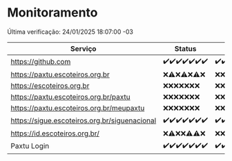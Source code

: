 # Monitoramento

Última verificação: 24/01/2025 18:07:00 -03

|Serviço|Status|Últimas 24h|
|---|---|---|
|https://github.com|<span title="2025-01-17: OK=23">✔️</span><span title="2025-01-18: OK=23">✔️</span><span title="2025-01-19: OK=23">✔️</span><span title="2025-01-20: OK=23">✔️</span><span title="2025-01-21: OK=23">✔️</span><span title="2025-01-22: OK=23">✔️</span><span title="2025-01-23: OK=20">✔️</span>|<span title="23/01/2025 18:07:00 -03 : 200">✔️</span><span title="23/01/2025 19:07:00 -03 : 200">✔️</span><span title="23/01/2025 20:08:00 -03 : 200">✔️</span><span title="23/01/2025 21:39:00 -03 : 200">✔️</span><span title="23/01/2025 23:07:00 -03 : 200">✔️</span><span title="24/01/2025 00:10:00 -03 : 200">✔️</span><span title="24/01/2025 01:10:00 -03 : 200">✔️</span><span title="24/01/2025 02:08:00 -03 : 200">✔️</span><span title="24/01/2025 03:11:00 -03 : 200">✔️</span><span title="24/01/2025 04:08:00 -03 : 200">✔️</span><span title="24/01/2025 05:11:00 -03 : 200">✔️</span><span title="24/01/2025 06:08:00 -03 : 200">✔️</span><span title="24/01/2025 07:08:00 -03 : 200">✔️</span><span title="24/01/2025 08:07:00 -03 : 200">✔️</span><span title="24/01/2025 09:14:00 -03 : 200">✔️</span><span title="24/01/2025 10:14:00 -03 : 200">✔️</span><span title="24/01/2025 11:07:00 -03 : 200">✔️</span><span title="24/01/2025 12:08:00 -03 : 200">✔️</span><span title="24/01/2025 13:09:00 -03 : 200">✔️</span><span title="24/01/2025 14:07:00 -03 : 200">✔️</span><span title="24/01/2025 15:11:00 -03 : 200">✔️</span><span title="24/01/2025 16:06:00 -03 : 200">✔️</span><span title="24/01/2025 17:08:00 -03 : 200">✔️</span><span title="24/01/2025 18:06:00 -03 : 200">✔️</span>|
|https://paxtu.escoteiros.org.br|<span title="2025-01-17: Falhas=23">❌</span><span title="2025-01-18: OK=1, Falhas=22">⚠️</span><span title="2025-01-19: Falhas=23">❌</span><span title="2025-01-20: OK=1, Falhas=22">⚠️</span><span title="2025-01-21: Falhas=23">❌</span><span title="2025-01-22: OK=1, Falhas=22">⚠️</span><span title="2025-01-23: Falhas=20">❌</span>|<span title="23/01/2025 18:07:00 -03 : 403">❌</span><span title="23/01/2025 19:07:00 -03 : 403">❌</span><span title="23/01/2025 20:08:00 -03 : 403">❌</span><span title="23/01/2025 21:39:00 -03 : 403">❌</span><span title="23/01/2025 23:07:00 -03 : 403">❌</span><span title="24/01/2025 00:10:00 -03 : 403">❌</span><span title="24/01/2025 01:10:00 -03 : 403">❌</span><span title="24/01/2025 02:08:00 -03 : 403">❌</span><span title="24/01/2025 03:11:00 -03 : 403">❌</span><span title="24/01/2025 04:08:00 -03 : 403">❌</span><span title="24/01/2025 05:11:00 -03 : 403">❌</span><span title="24/01/2025 06:08:00 -03 : 403">❌</span><span title="24/01/2025 07:08:00 -03 : 403">❌</span><span title="24/01/2025 08:07:00 -03 : 403">❌</span><span title="24/01/2025 09:14:00 -03 : 403">❌</span><span title="24/01/2025 10:14:00 -03 : 403">❌</span><span title="24/01/2025 11:07:00 -03 : 403">❌</span><span title="24/01/2025 12:08:00 -03 : 403">❌</span><span title="24/01/2025 13:09:00 -03 : 403">❌</span><span title="24/01/2025 14:07:00 -03 : 403">❌</span><span title="24/01/2025 15:11:00 -03 : 403">❌</span><span title="24/01/2025 16:06:00 -03 : 403">❌</span><span title="24/01/2025 17:08:00 -03 : 403">❌</span><span title="24/01/2025 18:06:00 -03 : 403">❌</span>|
|https://escoteiros.org.br|<span title="2025-01-17: Falhas=23">❌</span><span title="2025-01-18: Falhas=23">❌</span><span title="2025-01-19: Falhas=23">❌</span><span title="2025-01-20: Falhas=23">❌</span><span title="2025-01-21: Falhas=23">❌</span><span title="2025-01-22: Falhas=23">❌</span><span title="2025-01-23: Falhas=20">❌</span>|<span title="23/01/2025 18:07:00 -03 : 403">❌</span><span title="23/01/2025 19:07:00 -03 : 403">❌</span><span title="23/01/2025 20:08:00 -03 : 403">❌</span><span title="23/01/2025 21:39:00 -03 : 403">❌</span><span title="23/01/2025 23:07:00 -03 : 403">❌</span><span title="24/01/2025 00:10:00 -03 : 403">❌</span><span title="24/01/2025 01:10:00 -03 : 403">❌</span><span title="24/01/2025 02:08:00 -03 : 403">❌</span><span title="24/01/2025 03:11:00 -03 : 403">❌</span><span title="24/01/2025 04:08:00 -03 : 403">❌</span><span title="24/01/2025 05:11:00 -03 : 403">❌</span><span title="24/01/2025 06:08:00 -03 : 403">❌</span><span title="24/01/2025 07:08:00 -03 : 403">❌</span><span title="24/01/2025 08:07:00 -03 : 403">❌</span><span title="24/01/2025 09:14:00 -03 : 403">❌</span><span title="24/01/2025 10:14:00 -03 : 403">❌</span><span title="24/01/2025 11:07:00 -03 : 403">❌</span><span title="24/01/2025 12:08:00 -03 : 403">❌</span><span title="24/01/2025 13:09:00 -03 : 403">❌</span><span title="24/01/2025 14:07:00 -03 : 403">❌</span><span title="24/01/2025 15:11:00 -03 : 403">❌</span><span title="24/01/2025 16:06:00 -03 : 403">❌</span><span title="24/01/2025 17:08:00 -03 : 403">❌</span><span title="24/01/2025 18:07:00 -03 : 403">❌</span>|
|https://paxtu.escoteiros.org.br/paxtu|<span title="2025-01-17: Falhas=23">❌</span><span title="2025-01-18: Falhas=23">❌</span><span title="2025-01-19: Falhas=23">❌</span><span title="2025-01-20: Falhas=23">❌</span><span title="2025-01-21: Falhas=23">❌</span><span title="2025-01-22: Falhas=23">❌</span><span title="2025-01-23: Falhas=20">❌</span>|<span title="23/01/2025 18:07:00 -03 : 403">❌</span><span title="23/01/2025 19:07:00 -03 : 403">❌</span><span title="23/01/2025 20:08:00 -03 : 403">❌</span><span title="23/01/2025 21:39:00 -03 : 403">❌</span><span title="23/01/2025 23:07:00 -03 : 403">❌</span><span title="24/01/2025 00:10:00 -03 : 403">❌</span><span title="24/01/2025 01:10:00 -03 : 403">❌</span><span title="24/01/2025 02:08:00 -03 : 403">❌</span><span title="24/01/2025 03:11:00 -03 : 403">❌</span><span title="24/01/2025 04:08:00 -03 : 403">❌</span><span title="24/01/2025 05:11:00 -03 : 403">❌</span><span title="24/01/2025 06:08:00 -03 : 403">❌</span><span title="24/01/2025 07:08:00 -03 : 403">❌</span><span title="24/01/2025 08:07:00 -03 : 403">❌</span><span title="24/01/2025 09:14:00 -03 : 403">❌</span><span title="24/01/2025 10:14:00 -03 : 403">❌</span><span title="24/01/2025 11:07:00 -03 : 403">❌</span><span title="24/01/2025 12:08:00 -03 : 403">❌</span><span title="24/01/2025 13:09:00 -03 : 403">❌</span><span title="24/01/2025 14:07:00 -03 : 403">❌</span><span title="24/01/2025 15:11:00 -03 : 403">❌</span><span title="24/01/2025 16:06:00 -03 : 403">❌</span><span title="24/01/2025 17:08:00 -03 : 403">❌</span><span title="24/01/2025 18:07:00 -03 : 403">❌</span>|
|https://paxtu.escoteiros.org.br/meupaxtu|<span title="2025-01-17: Falhas=23">❌</span><span title="2025-01-18: Falhas=23">❌</span><span title="2025-01-19: Falhas=23">❌</span><span title="2025-01-20: Falhas=23">❌</span><span title="2025-01-21: Falhas=23">❌</span><span title="2025-01-22: Falhas=23">❌</span><span title="2025-01-23: Falhas=20">❌</span>|<span title="23/01/2025 18:07:00 -03 : 403">❌</span><span title="23/01/2025 19:07:00 -03 : 403">❌</span><span title="23/01/2025 20:08:00 -03 : 403">❌</span><span title="23/01/2025 21:39:00 -03 : 403">❌</span><span title="23/01/2025 23:07:00 -03 : 403">❌</span><span title="24/01/2025 00:10:00 -03 : 403">❌</span><span title="24/01/2025 01:10:00 -03 : 403">❌</span><span title="24/01/2025 02:08:00 -03 : 403">❌</span><span title="24/01/2025 03:11:00 -03 : 403">❌</span><span title="24/01/2025 04:08:00 -03 : 403">❌</span><span title="24/01/2025 05:11:00 -03 : 403">❌</span><span title="24/01/2025 06:08:00 -03 : 403">❌</span><span title="24/01/2025 07:08:00 -03 : 403">❌</span><span title="24/01/2025 08:07:00 -03 : 403">❌</span><span title="24/01/2025 09:14:00 -03 : 403">❌</span><span title="24/01/2025 10:14:00 -03 : 403">❌</span><span title="24/01/2025 11:07:00 -03 : 403">❌</span><span title="24/01/2025 12:08:00 -03 : 403">❌</span><span title="24/01/2025 13:09:00 -03 : 403">❌</span><span title="24/01/2025 14:07:00 -03 : 403">❌</span><span title="24/01/2025 15:11:00 -03 : 403">❌</span><span title="24/01/2025 16:06:00 -03 : 403">❌</span><span title="24/01/2025 17:08:00 -03 : 403">❌</span><span title="24/01/2025 18:07:00 -03 : 403">❌</span>|
|https://sigue.escoteiros.org.br/siguenacional|<span title="2025-01-17: OK=23">✔️</span><span title="2025-01-18: OK=23">✔️</span><span title="2025-01-19: OK=23">✔️</span><span title="2025-01-20: OK=23">✔️</span><span title="2025-01-21: OK=23">✔️</span><span title="2025-01-22: OK=23">✔️</span><span title="2025-01-23: OK=20">✔️</span>|<span title="23/01/2025 18:07:00 -03 : 200">✔️</span><span title="23/01/2025 19:07:00 -03 : 200">✔️</span><span title="23/01/2025 20:08:00 -03 : 200">✔️</span><span title="23/01/2025 21:39:00 -03 : 200">✔️</span><span title="23/01/2025 23:07:00 -03 : 200">✔️</span><span title="24/01/2025 00:10:00 -03 : 200">✔️</span><span title="24/01/2025 01:10:00 -03 : 200">✔️</span><span title="24/01/2025 02:08:00 -03 : 200">✔️</span><span title="24/01/2025 03:11:00 -03 : 200">✔️</span><span title="24/01/2025 04:08:00 -03 : 200">✔️</span><span title="24/01/2025 05:11:00 -03 : 200">✔️</span><span title="24/01/2025 06:08:00 -03 : 200">✔️</span><span title="24/01/2025 07:08:00 -03 : 200">✔️</span><span title="24/01/2025 08:07:00 -03 : 200">✔️</span><span title="24/01/2025 09:14:00 -03 : 200">✔️</span><span title="24/01/2025 10:14:00 -03 : 200">✔️</span><span title="24/01/2025 11:07:00 -03 : 200">✔️</span><span title="24/01/2025 12:08:00 -03 : 200">✔️</span><span title="24/01/2025 13:09:00 -03 : 200">✔️</span><span title="24/01/2025 14:07:00 -03 : 200">✔️</span><span title="24/01/2025 15:11:00 -03 : 200">✔️</span><span title="24/01/2025 16:06:00 -03 : 200">✔️</span><span title="24/01/2025 17:08:00 -03 : 200">✔️</span><span title="24/01/2025 18:07:00 -03 : 200">✔️</span>|
|https://id.escoteiros.org.br/|<span title="2025-01-17: Falhas=23">❌</span><span title="2025-01-18: OK=1, Falhas=22">⚠️</span><span title="2025-01-19: Falhas=23">❌</span><span title="2025-01-20: Falhas=23">❌</span><span title="2025-01-21: OK=1, Falhas=22">⚠️</span><span title="2025-01-22: OK=2, Falhas=21">⚠️</span><span title="2025-01-23: Falhas=20">❌</span>|<span title="23/01/2025 18:07:00 -03 : 403">❌</span><span title="23/01/2025 19:07:00 -03 : 403">❌</span><span title="23/01/2025 20:08:00 -03 : 403">❌</span><span title="23/01/2025 21:39:00 -03 : 403">❌</span><span title="23/01/2025 23:07:00 -03 : 403">❌</span><span title="24/01/2025 00:10:00 -03 : 403">❌</span><span title="24/01/2025 01:10:00 -03 : 403">❌</span><span title="24/01/2025 02:08:00 -03 : 403">❌</span><span title="24/01/2025 03:11:00 -03 : 403">❌</span><span title="24/01/2025 04:08:00 -03 : 403">❌</span><span title="24/01/2025 05:11:00 -03 : 403">❌</span><span title="24/01/2025 06:08:00 -03 : 403">❌</span><span title="24/01/2025 07:08:00 -03 : 403">❌</span><span title="24/01/2025 08:07:00 -03 : 403">❌</span><span title="24/01/2025 09:14:00 -03 : 403">❌</span><span title="24/01/2025 10:14:00 -03 : 403">❌</span><span title="24/01/2025 11:07:00 -03 : 403">❌</span><span title="24/01/2025 12:08:00 -03 : 403">❌</span><span title="24/01/2025 13:09:00 -03 : 403">❌</span><span title="24/01/2025 14:07:00 -03 : 403">❌</span><span title="24/01/2025 15:11:00 -03 : 403">❌</span><span title="24/01/2025 16:06:00 -03 : 403">❌</span><span title="24/01/2025 17:08:00 -03 : 403">❌</span><span title="24/01/2025 18:07:00 -03 : 403">❌</span>|
|Paxtu Login|<span title="2025-01-17: OK=23">✔️</span><span title="2025-01-18: OK=23">✔️</span><span title="2025-01-19: OK=23">✔️</span><span title="2025-01-20: OK=23">✔️</span><span title="2025-01-21: OK=23">✔️</span><span title="2025-01-22: OK=23">✔️</span><span title="2025-01-23: OK=20">✔️</span>|<span title="23/01/2025 18:07:00 -03 : 200">✔️</span><span title="23/01/2025 19:07:00 -03 : 200">✔️</span><span title="23/01/2025 20:08:00 -03 : 200">✔️</span><span title="23/01/2025 21:39:00 -03 : 200">✔️</span><span title="23/01/2025 23:07:00 -03 : 200">✔️</span><span title="24/01/2025 00:10:00 -03 : 200">✔️</span><span title="24/01/2025 01:10:00 -03 : 200">✔️</span><span title="24/01/2025 02:08:00 -03 : 200">✔️</span><span title="24/01/2025 03:11:00 -03 : 200">✔️</span><span title="24/01/2025 04:08:00 -03 : 200">✔️</span><span title="24/01/2025 05:11:00 -03 : 200">✔️</span><span title="24/01/2025 06:08:00 -03 : 200">✔️</span><span title="24/01/2025 07:08:00 -03 : 200">✔️</span><span title="24/01/2025 08:07:00 -03 : 200">✔️</span><span title="24/01/2025 09:14:00 -03 : 200">✔️</span><span title="24/01/2025 10:14:00 -03 : 200">✔️</span><span title="24/01/2025 11:07:00 -03 : 200">✔️</span><span title="24/01/2025 12:08:00 -03 : 200">✔️</span><span title="24/01/2025 13:09:00 -03 : 200">✔️</span><span title="24/01/2025 14:07:00 -03 : 200">✔️</span><span title="24/01/2025 15:11:00 -03 : 200">✔️</span><span title="24/01/2025 16:06:00 -03 : 200">✔️</span><span title="24/01/2025 17:08:00 -03 : 200">✔️</span><span title="24/01/2025 18:07:00 -03 : 200">✔️</span>|

